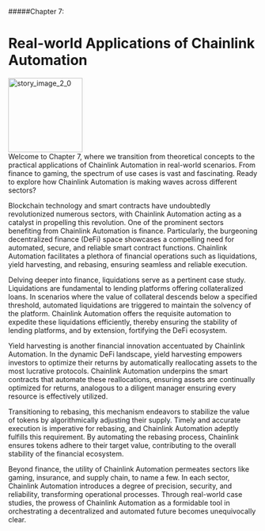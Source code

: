 #####Chapter 7:

# Real-world Applications of Chainlink Automation

<ContentWrapp>
  <div class="imgContainer">
    <img alt="story_image_2_0" src="/images/chapter/man.svg" width="150px" height="150px">
  </div>

  <div class="itemsContainer">
    <div class="item-text">
     Welcome to Chapter 7, where we transition from theoretical concepts to the practical applications of Chainlink Automation in real-world scenarios. From finance to gaming, the spectrum of use cases is vast and fascinating. Ready to explore how Chainlink Automation is making waves across different sectors?  
    </div>
  </div>
</ContentWrapp>

Blockchain technology and smart contracts have undoubtedly revolutionized numerous sectors, with Chainlink Automation acting as a catalyst in propelling this revolution. One of the prominent sectors benefiting from Chainlink Automation is finance. Particularly, the burgeoning decentralized finance (DeFi) space showcases a compelling need for automated, secure, and reliable smart contract functions. Chainlink Automation facilitates a plethora of financial operations such as liquidations, yield harvesting, and rebasing, ensuring seamless and reliable execution.

Delving deeper into finance, liquidations serve as a pertinent case study. Liquidations are fundamental to lending platforms offering collateralized loans. In scenarios where the value of collateral descends below a specified threshold, automated liquidations are triggered to maintain the solvency of the platform. Chainlink Automation offers the requisite automation to expedite these liquidations efficiently, thereby ensuring the stability of lending platforms, and by extension, fortifying the DeFi ecosystem.

Yield harvesting is another financial innovation accentuated by Chainlink Automation. In the dynamic DeFi landscape, yield harvesting empowers investors to optimize their returns by automatically reallocating assets to the most lucrative protocols. Chainlink Automation underpins the smart contracts that automate these reallocations, ensuring assets are continually optimized for returns, analogous to a diligent manager ensuring every resource is effectively utilized.

Transitioning to rebasing, this mechanism endeavors to stabilize the value of tokens by algorithmically adjusting their supply. Timely and accurate execution is imperative for rebasing, and Chainlink Automation adeptly fulfills this requirement. By automating the rebasing process, Chainlink ensures tokens adhere to their target value, contributing to the overall stability of the financial ecosystem.

Beyond finance, the utility of Chainlink Automation permeates sectors like gaming, insurance, and supply chain, to name a few. In each sector, Chainlink Automation introduces a degree of precision, security, and reliability, transforming operational processes. Through real-world case studies, the prowess of Chainlink Automation as a formidable tool in orchestrating a decentralized and automated future becomes unequivocally clear.
